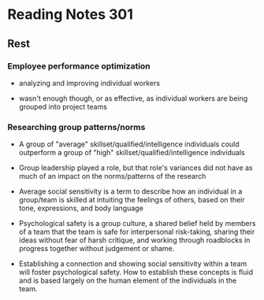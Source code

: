 # Reading Notes 301

## Rest

### Employee performance optimization

- analyzing and improving individual workers

- wasn't enough though, or as effective, as individual workers are being grouped into project teams

### Researching group patterns/norms

- A group of "average" skillset/qualified/intelligence individuals could outperform a group of "high" skillset/qualified/intelligence individuals

- Group leadership played a role, but that role's variances did not have as much of an impact on the norms/patterns of the research

- Average social sensitivity  is a term to describe how an individual in a group/team is skilled at intuiting the feelings of others, based on their tone, expressions, and body language

- Psychological safety is a group culture, a shared belief held by members of a team that the team is safe for interpersonal risk-taking, sharing their ideas without fear of harsh critique, and working through roadblocks in progress together without judgement or shame.

- Establishing a connection and showing social sensitivity within a team will foster psychological safety. How to establish these concepts is fluid and is based largely on the human element of the individuals in the team.

